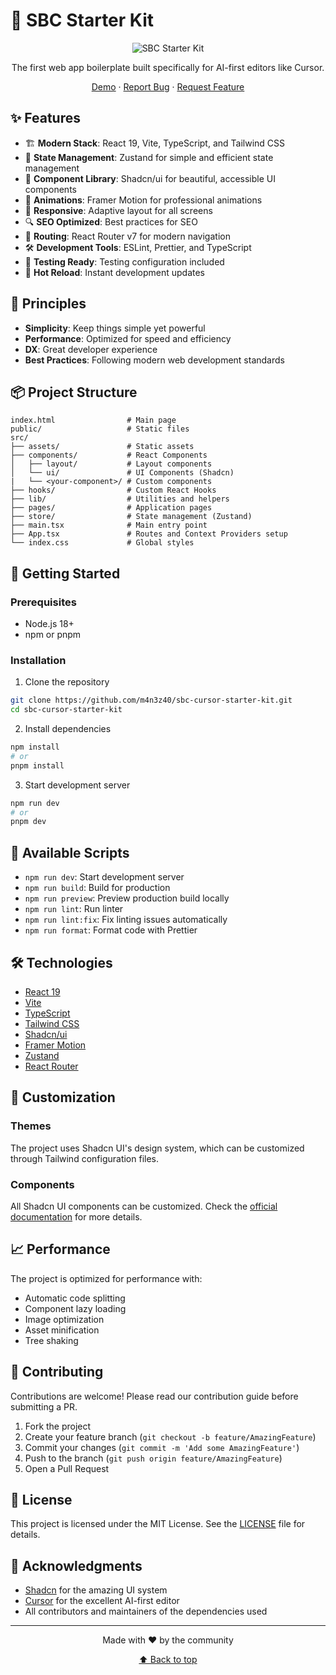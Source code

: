 # 🚀 SBC Starter Kit

<div align="center">

![SBC Starter Kit](https://raw.githubusercontent.com/m4n3z40/sbc-cursor-starter-kit/main/public/vite.svg)

The first web app boilerplate built specifically for AI-first editors like Cursor.

[Demo](https://sbc-cursor-starter-kit.netlify.app) · [Report Bug](https://github.com/m4n3z40/sbc-cursor-starter-kit/issues) · [Request Feature](https://github.com/m4n3z40/sbc-cursor-starter-kit/issues)

</div>

## ✨ Features

- 🏗️ **Modern Stack**: React 19, Vite, TypeScript, and Tailwind CSS
- 🎯 **State Management**: Zustand for simple and efficient state management
- 🎨 **Component Library**: Shadcn/ui for beautiful, accessible UI components
- 🌈 **Animations**: Framer Motion for professional animations
- 📱 **Responsive**: Adaptive layout for all screens
- 🔍 **SEO Optimized**: Best practices for SEO
- 🚦 **Routing**: React Router v7 for modern navigation
- 🛠️ **Development Tools**: ESLint, Prettier, and TypeScript
- 🧪 **Testing Ready**: Testing configuration included
- 🔄 **Hot Reload**: Instant development updates

## 🎯 Principles

- **Simplicity**: Keep things simple yet powerful
- **Performance**: Optimized for speed and efficiency
- **DX**: Great developer experience
- **Best Practices**: Following modern web development standards

## 📦 Project Structure

```
index.html                # Main page
public/                   # Static files
src/
├── assets/               # Static assets
├── components/           # React Components
│   ├── layout/           # Layout components
│   └── ui/               # UI Components (Shadcn)
|   └── <your-component>/ # Custom components
├── hooks/                # Custom React Hooks
├── lib/                  # Utilities and helpers
├── pages/                # Application pages
├── store/                # State management (Zustand)
├── main.tsx              # Main entry point
├── App.tsx               # Routes and Context Providers setup
└── index.css             # Global styles
```

## 🚀 Getting Started

### Prerequisites

- Node.js 18+
- npm or pnpm

### Installation

1. Clone the repository

```bash
git clone https://github.com/m4n3z40/sbc-cursor-starter-kit.git
cd sbc-cursor-starter-kit
```

2. Install dependencies

```bash
npm install
# or
pnpm install
```

3. Start development server

```bash
npm run dev
# or
pnpm dev
```

## 📝 Available Scripts

- `npm run dev`: Start development server
- `npm run build`: Build for production
- `npm run preview`: Preview production build locally
- `npm run lint`: Run linter
- `npm run lint:fix`: Fix linting issues automatically
- `npm run format`: Format code with Prettier

## 🛠️ Technologies

- [React 19](https://react.dev/)
- [Vite](https://vitejs.dev/)
- [TypeScript](https://www.typescriptlang.org/)
- [Tailwind CSS](https://tailwindcss.com/)
- [Shadcn/ui](https://ui.shadcn.com/)
- [Framer Motion](https://www.framer.com/motion/)
- [Zustand](https://zustand-demo.pmnd.rs/)
- [React Router](https://reactrouter.com/)

## 🎨 Customization

### Themes

The project uses Shadcn UI's design system, which can be customized through Tailwind configuration files.

### Components

All Shadcn UI components can be customized. Check the [official documentation](https://ui.shadcn.com/) for more details.

## 📈 Performance

The project is optimized for performance with:

- Automatic code splitting
- Component lazy loading
- Image optimization
- Asset minification
- Tree shaking

## 🤝 Contributing

Contributions are welcome! Please read our contribution guide before submitting a PR.

1. Fork the project
2. Create your feature branch (`git checkout -b feature/AmazingFeature`)
3. Commit your changes (`git commit -m 'Add some AmazingFeature'`)
4. Push to the branch (`git push origin feature/AmazingFeature`)
5. Open a Pull Request

## 📄 License

This project is licensed under the MIT License. See the [LICENSE](LICENSE) file for details.

## 🙏 Acknowledgments

- [Shadcn](https://twitter.com/shadcn) for the amazing UI system
- [Cursor](https://cursor.sh/) for the excellent AI-first editor
- All contributors and maintainers of the dependencies used

---

<div align="center">

Made with ❤️ by the community

[⬆ Back to top](#-sbc-starter-kit)

</div>
